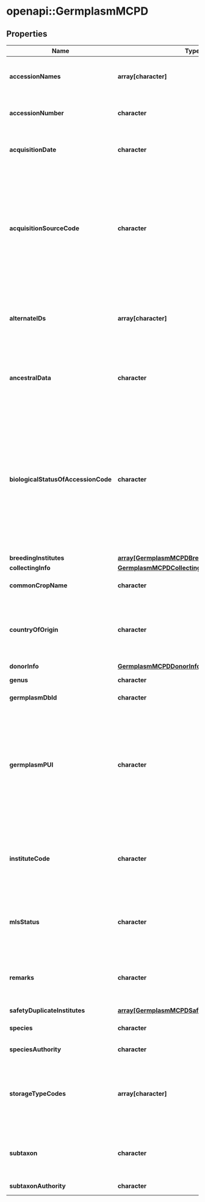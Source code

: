 # openapi::GermplasmMCPD

## Properties
Name | Type | Description | Notes
------------ | ------------- | ------------- | -------------
**accessionNames** | **array[character]** | MCPD (v2.1) (ACCENAME) 11. Either a registered or other designation given to the material received, other than the donors accession number (23) or collecting number (3). First letter uppercase. Multiple names are separated by a semicolon without space. | [optional] 
**accessionNumber** | **character** | MCPD (v2.1) (ACCENUMB) 2. This is the unique identifier for accessions within a genebank, and is assigned when a sample is entered into the genebank collection (e.g. \&quot;PI 113869\&quot;). | [optional] 
**acquisitionDate** | **character** | MCPD (v2.1) (ACQDATE) 12. Date on which the accession entered the collection [YYYYMMDD] where YYYY is the year, MM is the month and DD is the day. Missing data (MM or DD) should be indicated with hyphens or \&quot;00\&quot; [double zero]. | [optional] 
**acquisitionSourceCode** | **character** | MCPD (v2.1) (COLLSRC) 21. The coding scheme proposed can be used at 2 different levels of detail: either by using the general codes (in bold-face) such as 10, 20, 30, 40, etc., or by using the more specific codes, such as 11, 12, etc.   10) Wild habitat  11) Forest or woodland  12) Shrubland  13) Grassland  14) Desert or tundra  15) Aquatic habitat  20) Farm or cultivated habitat  21) Field  22) Orchard  23) Backyard, kitchen or home garden (urban, peri-urban or rural)  24) Fallow land  25) Pasture  26) Farm store  27) Threshing floor  28) Park  30) Market or shop  40) Institute, Experimental station, Research organization, Genebank  50) Seed company  60) Weedy, disturbed or ruderal habitat  61) Roadside  62) Field margin  99) Other (Elaborate in REMARKS field) | [optional] 
**alternateIDs** | **array[character]** | MCPD (v2.1) (OTHERNUMB) 24. Any other identifiers known to exist in other collections for this accession. Use the following format: INSTCODE:ACCENUMB;INSTCODE:identifier;INSTCODE and identifier are separated by a colon without space. Pairs of INSTCODE and identifier are separated by a semicolon without space. When the institute is not known, the identifier should be preceded by a colon.  | [optional] 
**ancestralData** | **character** | MCPD (v2.1) (ANCEST) 20. Information about either pedigree or other description of ancestral information (e.g. parent variety in case of mutant or selection). For example a pedigree &#39;Hanna/7*Atlas//Turk/8*Atlas&#39; or a description &#39;mutation found in Hanna&#39;, &#39;selection from Irene&#39; or &#39;cross involving amongst others Hanna and Irene&#39;. | [optional] 
**biologicalStatusOfAccessionCode** | **character** | MCPD (v2.1) (SAMPSTAT) 19. The coding scheme proposed can be used at 3 different levels of detail: either by using the general codes such as 100, 200, 300, 400, or by using the more specific codes such as 110, 120, etc.   100) Wild  110) Natural  120) Semi-natural/wild  130) Semi-natural/sown  200) Weedy  300) Traditional cultivar/landrace  400) Breeding/research material  410) Breeders line  411) Synthetic population  412) Hybrid  413) Founder stock/base population  414) Inbred line (parent of hybrid cultivar)  415) Segregating population  416) Clonal selection  420) Genetic stock  421) Mutant (e.g. induced/insertion mutants, tilling populations)  422) Cytogenetic stocks (e.g. chromosome addition/substitution, aneuploids,  amphiploids)  423) Other genetic stocks (e.g. mapping populations)  500) Advanced or improved cultivar (conventional breeding methods)  600) GMO (by genetic engineering)  999) Other (Elaborate in REMARKS field) | [optional] 
**breedingInstitutes** | [**array[GermplasmMCPDBreedingInstitutes]**](GermplasmMCPD_breedingInstitutes.md) |  | [optional] 
**collectingInfo** | [**GermplasmMCPDCollectingInfo**](GermplasmMCPD_collectingInfo.md) |  | [optional] 
**commonCropName** | **character** | MCPD (v2.1) (CROPNAME) 10. Common name of the crop. Example: \&quot;malting barley\&quot;, \&quot;mas\&quot;.  | [optional] 
**countryOfOrigin** | **character** | MCPD (v2.1) (ORIGCTY) 13. 3-letter ISO 3166-1 code of the country in which the sample was originally collected (e.g. landrace, crop wild relative, farmers\&quot; variety), bred or selected (breeding lines, GMOs, segregating populations, hybrids, modern cultivars, etc.). Note: Descriptors 14 to 16 below should be completed accordingly only if it was \&quot;collected\&quot;. | [optional] 
**donorInfo** | [**GermplasmMCPDDonorInfo**](GermplasmMCPD_donorInfo.md) |  | [optional] 
**genus** | **character** | MCPD (v2.1) (GENUS) 5. Genus name for taxon. Initial uppercase letter required. | [optional] 
**germplasmDbId** | **character** | A unique identifier which identifies a germplasm in this database | [optional] 
**germplasmPUI** | **character** | MCPD (v2.1) (PUID) 0. Any persistent, unique identifier assigned to the accession so it can be unambiguously referenced at the global level and the information associated with it harvested through automated means. Report one PUID for each accession. The Secretariat of the International Treaty on Plant Genetic Resources for Food and Agriculture (PGRFA) is facilitating the assignment of a persistent unique identifier (PUID), in the form of a DOI, to PGRFA at the accession level. Genebanks not applying a true PUID to their accessions should use, and request recipients to use, the concatenation of INSTCODE, ACCENUMB, and GENUS as a globally unique identifier similar in most respects to the PUID whenever they exchange information on accessions with third parties. | [optional] 
**instituteCode** | **character** | MCPD (v2.1) (INSTCODE) 1. FAO WIEWS code of the institute where the accession is maintained. The codes consist of the 3-letter ISO 3166 country code of the country where the institute is located plus a number (e.g. PER001). The current set of institute codes is available from http://www.fao.org/wiews. For those institutes not yet having an FAO Code, or for those with \&quot;obsolete\&quot; codes, see \&quot;Common formatting rules (v)\&quot;. | [optional] 
**mlsStatus** | **character** | MCPD (v2.1) (MLSSTAT) 27. The status of an accession with regards to the Multilateral System (MLS) of the International Treaty on Plant Genetic Resources for Food and Agriculture. Leave the value empty if the status is not known 0 No (not included) 1 Yes (included) 99 Other (elaborate in REMARKS field, e.g. \&quot;under development\&quot;) | [optional] 
**remarks** | **character** | MCPD (v2.1) (REMARKS) 28. The remarks field is used to add notes or to elaborate on descriptors with value 99 or 999 (&#x3D; Other). Prefix remarks with the field name they refer to and a colon (:) without space (e.g. COLLSRC:riverside). Distinct remarks referring to different fields are separated by semi-colons without space. | [optional] 
**safetyDuplicateInstitutes** | [**array[GermplasmMCPDSafetyDuplicateInstitutes]**](GermplasmMCPD_safetyDuplicateInstitutes.md) |  | [optional] 
**species** | **character** | MCPD (v2.1) (SPECIES) 6. Specific epithet portion of the scientific name in lowercase letters. Only the following abbreviation is allowed: \&quot;sp.\&quot;  | [optional] 
**speciesAuthority** | **character** | MCPD (v2.1) (SPAUTHOR) 7. Provide the authority for the species name. | [optional] 
**storageTypeCodes** | **array[character]** | MCPD (v2.1) (STORAGE) 26. If germplasm is maintained under different types of storage, multiple choices are allowed, separated by a semicolon (e.g. 20;30). (Refer to FAO/IPGRI Genebank Standards 1994 for details on storage type.) 10) Seed collection 11) Short term 12) Medium term 13) Long term 20) Field collection 30) In vitro collection 40) Cryo-preserved collection 50) DNA collection 99) Other (elaborate in REMARKS field) | [optional] 
**subtaxon** | **character** | MCPD (v2.1) (SUBTAXA) 8. Subtaxon can be used to store any additional taxonomic identifier. The following abbreviations are allowed: \&quot;subsp.\&quot; (for subspecies); \&quot;convar.\&quot; (for convariety); \&quot;var.\&quot; (for variety); \&quot;f.\&quot; (for form); \&quot;Group\&quot; (for \&quot;cultivar group\&quot;). | [optional] 
**subtaxonAuthority** | **character** | MCPD (v2.1) (SUBTAUTHOR) 9. Provide the subtaxon authority at the most detailed taxonomic level. | [optional] 



